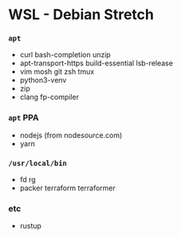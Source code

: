 WSL - Debian Stretch
========

### `apt`
- curl bash-completion unzip
- apt-transport-https build-essential lsb-release
- vim mosh git zsh tmux
- python3-venv
- zip
- clang fp-compiler

### `apt` PPA
- nodejs (from nodesource.com)
- yarn

### `/usr/local/bin`
- fd rg
- packer terraform terraformer

### etc
- rustup
